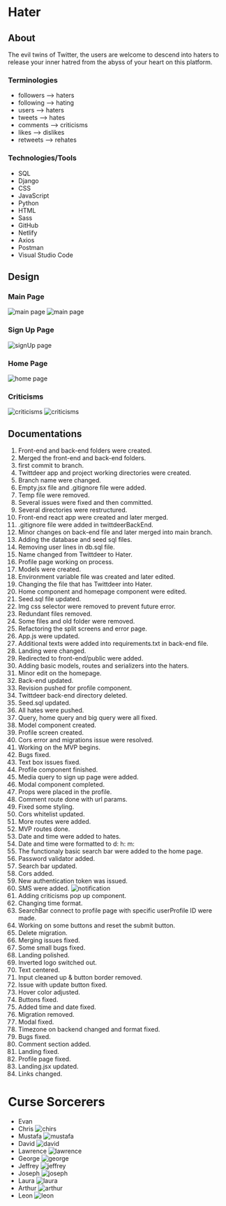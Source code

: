 # Hater

## About

The evil twins of Twitter, the users are welcome to descend into haters to release your inner hatred from the abyss of your heart on this platform.

### Terminologies

- followers --> haters
- following --> hating
- users --> haters
- tweets --> hates
- comments --> criticisms
- likes --> dislikes
- retweets --> rehates

### Technologies/Tools

- SQL
- Django
- CSS
- JavaScript
- Python
- HTML
- Sass
- GitHub
- Netlify
- Axios
- Postman
- Visual Studio Code

## Design

### Main Page

![main page](assets/Screen%20Shot%202022-05-08%20at%206.23.00%20PM.png)
![main page](assets/Screen%20Shot%202022-05-08%20at%206.23.38%20PM.png)

### Sign Up Page

![signUp page](assets/5.png)

### Home Page

![home page](assets/6.png)

### Criticisms

![criticisms](assets/7.png)
![criticisms](assets/Screen%20Shot%202022-05-08%20at%206.23.19%20PM.png)

## Documentations

1. Front-end and back-end folders were created.
2. Merged the front-end and back-end folders.
3. first commit to branch.
4. Twittdeer app and project working directories were created.
5. Branch name were changed.
6. Empty.jsx file and .gitignore file were added.
7. Temp file were removed.
8. Several issues were fixed and then committed.
9. Several directories were restructured.
10. Front-end react app were created and later merged.
11. .gitignore file were added in twittdeerBackEnd.
12. Minor changes on back-end file and later merged into main branch.
13. Adding the database and seed sql files.
14. Removing user lines in db.sql file.
15. Name changed from Twittdeer to Hater.
16. Profile page working on process.
17. Models were created.
18. Environment variable file was created and later edited.
19. Changing the file that has Twittdeer into Hater.
20. Home component and homepage component were edited.
21. Seed.sql file updated.
22. Img css selector were removed to prevent future error.
23. Redundant files removed.
24. Some files and old folder were removed.
25. Refactoring the split screens and error page.
26. App.js were updated.
27. Additional texts were added into requirements.txt in back-end file.
28. Landing were changed.
29. Redirected to front-end/public were added.
30. Adding basic models, routes and serializers into the haters.
31. Minor edit on the homepage.
32. Back-end updated.
33. Revision pushed for profile component.
34. Twittdeer back-end directory deleted.
35. Seed.sql updated.
36. All hates were pushed.
37. Query, home query and big query were all fixed.
38. Model component created.
39. Profile screen created.
40. Cors error and migrations issue were resolved.
41. Working on the MVP begins.
42. Bugs fixed.
43. Text box issues fixed.
44. Profile component finished.
45. Media query to sign up page were added.
46. Modal component completed.
47. Props were placed in the profile.
48. Comment route done with url params.
49. Fixed some styling.
50. Cors whitelist updated.
51. More routes were added.
52. MVP routes done.
53. Date and time were added to hates.
54. Date and time were formatted to d: h: m:
55. The functionaly basic search bar were added to the home page.
56. Password validator added.
57. Search bar updated.
58. Cors added.
59. New authentication token was issued.
60. SMS were added.
    ![notification](assets/Image%20from%20iOS.png)
61. Adding criticisms pop up component.
62. Changing time format.
63. SearchBar connect to profile page with specific userProfile ID were made.
64. Working on some buttons and reset the submit button.
65. Delete migration.
66. Merging issues fixed.
67. Some small bugs fixed.
68. Landing polished.
69. Inverted logo switched out.
70. Text centered.
71. Input cleaned up & button border removed.
72. Issue with update button fixed.
73. Hover color adjusted.
74. Buttons fixed.
75. Added time and date fixed.
76. Migration removed.
77. Modal fixed.
78. Timezone on backend changed and format fixed.
79. Bugs fixed.
80. Comment section added.
81. Landing fixed.
82. Profile page fixed.
83. Landing.jsx updated.
84. Links changed.

# Curse Sorcerers

- Evan
- Chris
  ![chirs](assets/Chris.jpg)
- Mustafa
  ![mustafa](assets/Mustafa.jpg)
- David
  ![david](assets/David.png)
- Lawrence
  ![lawrence](assets/Lawrence.jpg)
- George
  ![george](assets/George.jpg)
- Jeffrey
  ![jeffrey](assets/Jeffrey.jpg)
- Joseph
  ![joseph](assets/Joseph.jpg)
- Laura
  ![laura](assets/Laura.jpg)
- Arthur
  ![arthur](assets/Arthur.png)
- Leon
  ![leon](assets/Leon.png)
